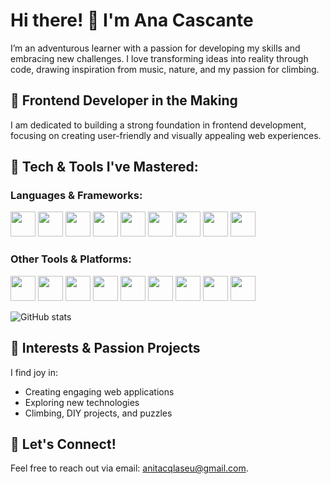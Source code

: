# Hi there! 👋 I'm Ana Cascante

I’m an adventurous learner with a passion for developing my skills and embracing new challenges. I love transforming ideas into reality through code, drawing inspiration from music, nature, and my passion for climbing.

## 🌱 Frontend Developer in the Making
I am dedicated to building a strong foundation in frontend development, focusing on creating user-friendly and visually appealing web experiences.

## 🔧 Tech & Tools I've Mastered:

### Languages & Frameworks:

<img src="https://cdn.jsdelivr.net/gh/devicons/devicon@latest/icons/html5/html5-original-wordmark.svg" width="40" height="40"/> <img src="https://cdn.jsdelivr.net/gh/devicons/devicon@latest/icons/css3/css3-original-wordmark.svg" width="40" height="40"/> <img src="https://cdn.jsdelivr.net/gh/devicons/devicon@latest/icons/tailwindcss/tailwindcss-original-wordmark.svg" width="40" height="40"/> <img src="https://cdn.jsdelivr.net/gh/devicons/devicon@latest/icons/bootstrap/bootstrap-original.svg" width="40" height="40"/> <img src="https://cdn.jsdelivr.net/gh/devicons/devicon@latest/icons/javascript/javascript-original.svg" width="40" height="40"/> <img src="https://cdn.jsdelivr.net/gh/devicons/devicon@latest/icons/typescript/typescript-original.svg" width="40" height="40"/> <img src="https://cdn.jsdelivr.net/gh/devicons/devicon@latest/icons/react/react-original.svg" width="40" height="40"/> <img src="https://cdn.jsdelivr.net/gh/devicons/devicon@latest/icons/vitejs/vitejs-original.svg" width="40" height="40"/> <img src="https://cdn.jsdelivr.net/gh/devicons/devicon@latest/icons/nodejs/nodejs-original.svg" width="40" height="40"/>

### Other Tools & Platforms:

<img src="https://cdn.jsdelivr.net/gh/devicons/devicon@latest/icons/git/git-original-wordmark.svg" width="40" height="40"/> <img src="https://cdn.jsdelivr.net/gh/devicons/devicon@latest/icons/github/github-original-wordmark.svg" width="40" height="40"/> <img src="https://cdn.jsdelivr.net/gh/devicons/devicon@latest/icons/npm/npm-original-wordmark.svg" width="40" height="40"/> <img src="https://cdn.jsdelivr.net/gh/devicons/devicon@latest/icons/eslint/eslint-original.svg" width="40" height="40"/> <img src="https://cdn.jsdelivr.net/gh/devicons/devicon@latest/icons/wordpress/wordpress-plain-wordmark.svg" width="40" height="40"/> <img src="https://cdn.jsdelivr.net/gh/devicons/devicon@latest/icons/figma/figma-original.svg" width="40" height="40"/> <img src="https://cdn.jsdelivr.net/gh/devicons/devicon@latest/icons/adobe/adobe-original.svg" width="40" height="40"/> <img src="https://cdn.jsdelivr.net/gh/devicons/devicon@latest/icons/vscode/vscode-original.svg" width="40" height="40"/> <img src="https://cdn.jsdelivr.net/gh/devicons/devicon@latest/icons/netlify/netlify-original.svg" width="40" height="40"/>

 <!-- ![Language stats](https://lang-stats.vercel.app/api?username=anacascante) -->


![GitHub stats](https://github-readme-stats.vercel.app/api?username=anacascante&show_icons=true)


## 👀 Interests & Passion Projects
I find joy in:

* Creating engaging web applications
* Exploring new technologies
* Climbing, DIY projects, and puzzles

## 💬 Let's Connect!
Feel free to reach out via email: anitacqlaseu@gmail.com.

<!---
AnaCascante/AnaCascante is a ✨ special ✨ repository because its `README.md` (this file) appears on your GitHub profile.
You can click the Preview link to take a look at your changes.
--->
